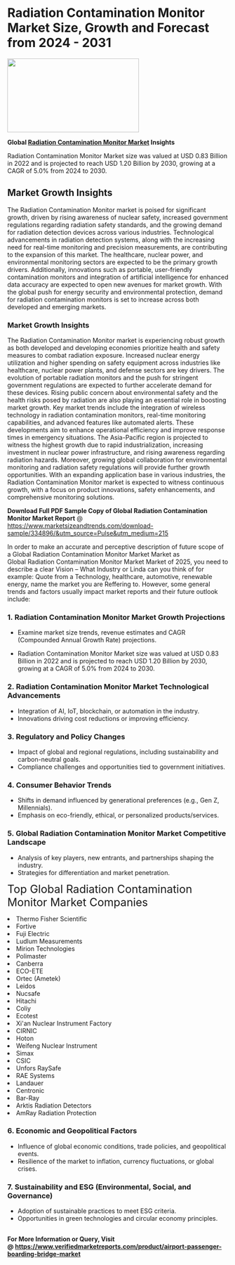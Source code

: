<H1>Radiation Contamination Monitor Market Size, Growth and Forecast from 2024 - 2031</H1><img class="aligncenter size-medium wp-image-584254" src="https://thirdeyenews.in/wp-content/uploads/2024/09/Global-Market-Research-300x168.jpeg" alt="" width="300" height="168" /><p><strong>Global&nbsp;<a href="https://www.marketsizeandtrends.com/download-sample/334896/&amp;utm_source=Pulse&amp;utm_medium=215">Radiation Contamination Monitor Market</a> Insights</strong></p><p>Radiation Contamination Monitor Market size was valued at USD 0.83 Billion in 2022 and is projected to reach USD 1.20 Billion by 2030, growing at a CAGR of 5.0% from 2024 to 2030.</p><p><h2>Market Growth Insights</h2> The Radiation Contamination Monitor market is poised for significant growth, driven by rising awareness of nuclear safety, increased government regulations regarding radiation safety standards, and the growing demand for radiation detection devices across various industries. Technological advancements in radiation detection systems, along with the increasing need for real-time monitoring and precision measurements, are contributing to the expansion of this market. The healthcare, nuclear power, and environmental monitoring sectors are expected to be the primary growth drivers. Additionally, innovations such as portable, user-friendly contamination monitors and integration of artificial intelligence for enhanced data accuracy are expected to open new avenues for market growth. With the global push for energy security and environmental protection, demand for radiation contamination monitors is set to increase across both developed and emerging markets. <h3>Market Growth Insights</h3> The Radiation Contamination Monitor market is experiencing robust growth as both developed and developing economies prioritize health and safety measures to combat radiation exposure. Increased nuclear energy utilization and higher spending on safety equipment across industries like healthcare, nuclear power plants, and defense sectors are key drivers. The evolution of portable radiation monitors and the push for stringent government regulations are expected to further accelerate demand for these devices. Rising public concern about environmental safety and the health risks posed by radiation are also playing an essential role in boosting market growth. Key market trends include the integration of wireless technology in radiation contamination monitors, real-time monitoring capabilities, and advanced features like automated alerts. These developments aim to enhance operational efficiency and improve response times in emergency situations. The Asia-Pacific region is projected to witness the highest growth due to rapid industrialization, increasing investment in nuclear power infrastructure, and rising awareness regarding radiation hazards. Moreover, growing global collaboration for environmental monitoring and radiation safety regulations will provide further growth opportunities. With an expanding application base in various industries, the Radiation Contamination Monitor market is expected to witness continuous growth, with a focus on product innovations, safety enhancements, and comprehensive monitoring solutions. </p><p><span class=""><strong>Download Full PDF Sample Copy of Global Radiation Contamination Monitor Market Report</strong> @ <a href="https://www.marketsizeandtrends.com/download-sample/334896/&amp;utm_source=Pulse&amp;utm_medium=215" target="_blank">https://www.marketsizeandtrends.com/download-sample/334896/&amp;utm_source=Pulse&amp;utm_medium=215</a></span></p><p>In order to make an accurate and perceptive description of future scope of a Global&nbsp;Radiation Contamination Monitor Market Market as Global&nbsp;Radiation Contamination Monitor Market Market of 2025, you need to describe a clear Vision &ndash; What Industry or Linda can you think of for example: Quote from a Technology, healthcare, automotive, renewable energy, name the market you are Reffering to. However, some general trends and factors usually impact market reports and their future outlook include:</p><h3>1.&nbsp;<strong>Radiation Contamination Monitor Market Growth Projections</strong></h3><ul><li>Examine market size trends, revenue estimates and CAGR (Compounded Annual Growth Rate) projections.</li><li><p>Radiation Contamination Monitor Market size was valued at USD 0.83 Billion in 2022 and is projected to reach USD 1.20 Billion by 2030, growing at a CAGR of 5.0% from 2024 to 2030.</p></li></ul><h3>2.&nbsp;<strong>Radiation Contamination Monitor Market Technological Advancements</strong></h3><ul><li>Integration of AI, IoT, blockchain, or automation in the industry.</li><li>Innovations driving cost reductions or improving efficiency.</li></ul><h3>3.&nbsp;<strong>Regulatory and Policy Changes</strong></h3><ul><li>Impact of global and regional regulations, including sustainability and carbon-neutral goals.</li><li>Compliance challenges and opportunities tied to government initiatives.</li></ul><h3>4.&nbsp;<strong>Consumer Behavior Trends</strong></h3><ul><li>Shifts in demand influenced by generational preferences (e.g., Gen Z, Millennials).</li><li>Emphasis on eco-friendly, ethical, or personalized products/services.</li></ul><h3>5.&nbsp;<strong>Global Radiation Contamination Monitor Market Competitive Landscape</strong></h3><ul><li>Analysis of key players, new entrants, and partnerships shaping the industry.</li><li>Strategies for differentiation and market penetration.</li></ul><p data-pm-slice="1 1 []"><span style="color: inherit; font-family: inherit; font-size: 25px;">Top Global Radiation Contamination Monitor Market Companies</span></p><div class="" data-test-id=""><p><li>Thermo Fisher Scientific</li><li> Fortive</li><li> Fuji Electric</li><li> Ludlum Measurements</li><li> Mirion Technologies</li><li> Polimaster</li><li> Canberra</li><li> ECO-ETE</li><li> Ortec (Ametek)</li><li> Leidos</li><li> Nucsafe</li><li> Hitachi</li><li> Coliy</li><li> Ecotest</li><li> Xi'an Nuclear Instrument Factory</li><li> CIRNIC</li><li> Hoton</li><li> Weifeng Nuclear Instrument</li><li> Simax</li><li> CSIC</li><li> Unfors RaySafe</li><li> RAE Systems</li><li> Landauer</li><li> Centronic</li><li> Bar-Ray</li><li> Arktis Radiation Detectors</li><li> AmRay Radiation Protection</li></p></div><h3>6.&nbsp;<strong>Economic and Geopolitical Factors</strong></h3><ul><li>Influence of global economic conditions, trade policies, and geopolitical events.</li><li>Resilience of the market to inflation, currency fluctuations, or global crises.</li></ul><h3>7.&nbsp;<strong>Sustainability and ESG (Environmental, Social, and Governance)</strong></h3><ul><li>Adoption of sustainable practices to meet ESG criteria.</li><li>Opportunities in green technologies and circular economy principles.</li></ul><h2><strong style="font-size: 14px;">For More Information or Query, Visit @&nbsp;</strong><a style="background-color: #ffffff; font-size: 14px;" href="https://www.marketsizeandtrends.com/report/radiation-contamination-monitor-market/" target="_blank">https://www.verifiedmarketreports.com/product/airport-passenger-boarding-bridge-market</a></h2>
